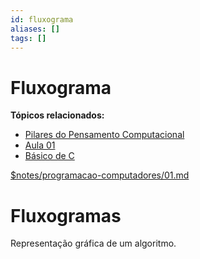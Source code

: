 ```yaml
---
id: fluxograma
aliases: []
tags: []
---
```


# Fluxograma

**Tópicos relacionados:**
- [Pilares do Pensamento Computacional](pilares-pensamento-computacional.md)
- [Aula 01](01.md)
- [Básico de C](../../c/basico-c.md)



[$notes/programacao-computadores/01.md](#notesprogramacao-computadores01md)


# Fluxogramas

Representação gráfica de um algoritmo.

